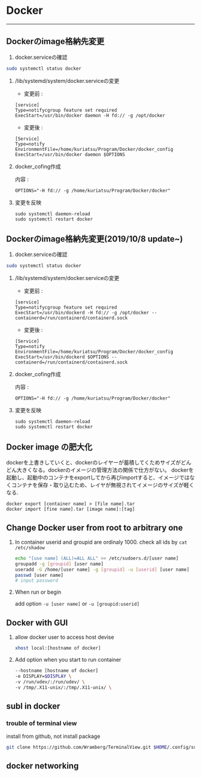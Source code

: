 # Docker
---

## Dockerのimage格納先変更

1. docker.serviceの確認
```bash
sudo systemctl status docker
```
1. /lib/systemd/system/docker.serviceの変更

    * 変更前 :
    ```shell
    [service]
    Type=notifycgroup feature set required
    ExecStart=/usr/bin/docker daemon -H fd:// -g /opt/docker
    ```
    * 変更後 :
    ```shell
    [Service]
    Type=notify
    EnvironmentFile=/home/kuriatsu/Program/Docker/docker_config
    ExecStart=/usr/bin/docker daemon $OPTIONS
    ```

1. docker_cofing作成

    内容 :
    ```shell
    OPTIONS="-H fd:// -g /home/kuriatsu/Program/Docker/docker"
    ```

1. 変更を反映

    ```shell
    sudo systemctl daemon-reload
    sudo systemctl restart docker
    ```

## Dockerのimage格納先変更(2019/10/8 update~)

1. docker.serviceの確認
```bash
sudo systemctl status docker
```
1. /lib/systemd/system/docker.serviceの変更

    * 変更前 :
    ```shell
    [service]
    Type=notifycgroup feature set required
    ExecStart=/usr/bin/dockerd -H fd:// -g /opt/docker --containerd=/run/containerd/containerd.sock
    ```
    * 変更後 :
    ```shell
    [Service]
    Type=notify
    EnvironmentFile=/home/kuriatsu/Program/Docker/docker_config
    ExecStart=/usr/bin/dockerd $OPTIONS --containerd=/run/containerd/containerd.sock
    ```

1. docker_cofing作成

    内容 :
    ```shell
    OPTIONS="-H fd:// -g /home/kuriatsu/Program/Docker/docker"
    ```
1. 変更を反映

    ```shell
    sudo systemctl daemon-reload
    sudo systemctl restart docker
    ```

## Docker image の肥大化

dockerを上書きしていくと、dockerのレイヤーが蓄積してくためサイズがどんどん大きくなる。dockerのイメージの管理方法の関係で仕方がない。
dockerを起動し、起動中のコンテナをexportしてから再びimportすると、イメージではなくコンテナを保存・取り込むため、レイヤが無視されてイメージのサイズが軽くなる.

```shell
docker export [container name] > [file name].tar
docker import [fine name].tar [image name]:[tag]
```

## Change Docker user from root to arbitrary one

1. In container
    userid and groupid are ordinaly 1000. check all ids by `cat /etc/shadow`
    ```bash
    echo "[use name] (ALL)=ALL ALL" >> /etc/sudoers.d/[user name]
    groupadd -g [groupid] [user name]
    useradd -G /home/[user name] -g [groupid] -u [userid] [user name]
    passwd [user name]
    # input password
    ```
1. When run or begin

    add option `-u [user name]` or `-u [groupid:userid]`

## Docker with GUI

1. allow docker user to access host devise

    ```bash
    xhost local:[hostname of docker]
    ```

1. Add option when you start to run container

    ```bash
    --hostname [hostname of docker]
    -e DISPLAY=$DISPLAY \
    -v /run/udev/:/run/udev/ \
    -v /tmp/.X11-unix/:/tmp/.X11-unix/ \
    ```

## subl in docker

### trouble of terminal view
install from github, not install package
```bash
git clone https://github.com/Wramberg/TerminalView.git $HOME/.config/sublime-text-3/Packages/TerminalView
```

## docker networking
